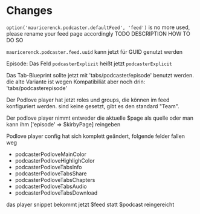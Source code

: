 # Changes

`option('mauricerenck.podcaster.defaultFeed', 'feed')` is no more used, please rename your feed page accordingly TODO DESCRIPTION HOW TO DO SO

`mauricerenck.podcaster.feed.uuid` kann jetzt für GUID genutzt werden

Episode:
Das Feld `podcasterExplizit` heißt jetzt `podcasterExplicit`

Das Tab-Blueprint sollte jetzt mit 'tabs/podcaster/episode' benutzt werden. die alte Variante ist wegen Kompatibiliät aber noch drin: 'tabs/podcasterepisode'

Der Podlove player hat jetzt roles und groups, die können im feed konfiguriert werden. sind keine gesetzt, gibt es den standard "Team".

Der podlove player nimmt entweder die aktuelle $page als quelle oder man kann ihm ['episode' => $kirbyPage] reingeben

Podlove player config hat sich komplett geändert, folgende felder fallen weg
-   podcasterPodloveMainColor
-   podcasterPodloveHighlighColor
-   podcasterPodloveTabsInfo
-   podcasterPodloveTabsShare
-   podcasterPodloveTabsChapters
-   podcasterPodloveTabsAudio
-   podcasterPodloveTabsDownload


das player snippet bekommt jetzt $feed statt $podcast reingereicht